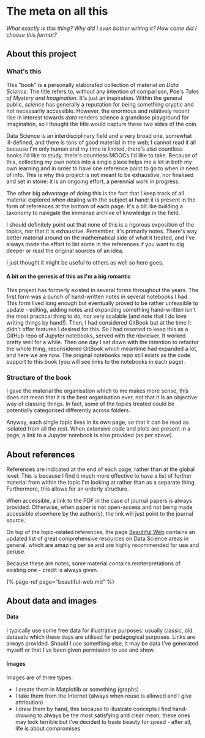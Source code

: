 # The meta on all this

_What exactly is this thing? Why did I even bother writing it? How come did I choose this format?_

## About this project

### What's this

This "book" is a personally elaborated collection of material on _Data Science_. The title refers to, without any intention of comparison, Poe's _Tales of Mystery and Imagination_. It's just an inspiration. Within the general public, _science_ has generally a reputation for being something cryptic and not necessarily accessible. However, the enormous and relatively recent rise in interest towards _data_ renders science a grandiose playground for imagination, so I thought the title would capture these two sides of the coin.

Data Science is an interdisciplinary field and a very broad one, somewhat ill-defined, and there is tons of good material in the web; I cannot read it all because I'm only human and my time is limited, there's also countless books I'd like to study, there's countless MOOCs I'd like to take. Because of this, collecting my own notes into a single place helps me a lot in both my own learning and in order to have one reference point to go to when in need of info. This is why this project is not meant to be exhaustive, nor finalised and set in stone: it is an ongoing effort, a perennial work in progress. 

The other big advantage of doing this is the fact that I keep track of all material explored when dealing with the subject at hand: it is present in the form of references at the bottom of each page. It's a bit like building a taxonomy to navigate the immense archive of knowledge in the field.

I should definitely point out that none of this is a rigorous exposition of the topics, nor that it is exhaustive. Remember, it's primarily notes. There's way better material around on the mathematical side of what it treated, and I've always made the effort to list some in the references if you want to dig deeper or read the original sources of an idea.

I just thought it might be useful to others as well so here goes.

#### A bit on the genesis of this as I'm a big romantic

This project has formerly existed in several forms throughout the years. The first form was a bunch of hand-written notes in several notebooks I had. This form lived long enough but eventually proved to be rather unfeasible to update - editing, adding notes and expanding something hand-written isn't the most practical thing to do, nor very scalable \(and note that I do love writing things by hand!\). Then, I had considered GitBook but at the time it didn't offer features I desired for this. So I had resorted to keep this as a GitHub repo of Jupyter notebooks, served with the nbviewer. It worked pretty well for a while. Then one day I sat down with the intention to refactor the whole thing, reconsidered GitBook which meantime had expanded a lot, and here we are now. The original notebooks repo still exists as the code support to this book \(you will see links to the notebooks in each page\). 

### Structure of the book

I gave the material the organisation which to me makes more sense, this does not mean that it is the best organisation ever, not that it is an objective way of classing things. In fact, some of the topics treated could be potentially categorised differently across folders.

Anyway, each single topic lives in its own page, so that it can be read as isolated from all the rest. When extensive code and plots are present in a page, a link to a Jupyter notebook is also provided \(as per above\). 

## About references

References are indicated at the end of each page, rather than at the global level. This is because I find it much more effective to have a list of further material from within the topic I'm looking at rather than as a separate thing. Furthermore, this allows for an orderly structure.

When accessible, a link to the PDF in the case of journal papers is always provided. Otherwise, when paper is not open-access and not being made accessible elsewhere by the author\(s\), the link will just point to the journal source.

On top of the topic-related references, the page [Beautiful Web](beautiful-web.md) contains an updated list of great comprehensive resources on Data Science areas in general, which are amazing per se and are highly recommended for use and peruse.

Because these are notes, some material contains reinterpretations of existing one - credit is always given.

{% page-ref page="beautiful-web.md" %}

## About data and images

#### Data

I typically use some free data for illustrative purposes: usually classic, old datasets which these days are utilised for pedagogical purposes. Links are always provided. Should I use something else, it may be data I've generated myself or that I've been given permission to use and show.

#### Images

Images are of three types:

* I create them in Matplotlib or something \(graphs\)
* I take them from the Internet \(always when reuse is allowed and I give attribution\)
* I draw them by hand, this because to illustrate concepts I find hand-drawing to always be the most satisfying and clear mean; these ones may look terrible but I've decided to trade beauty for speed - after all, life is about compromises

